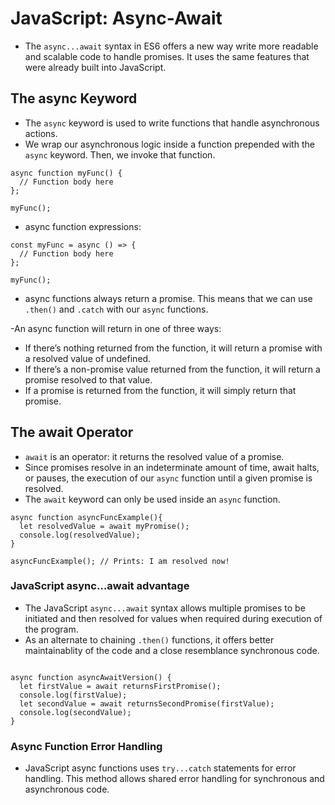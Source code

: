# JavaScript: Async-Await

- The `async...await` syntax in ES6 offers a new way write more readable and scalable code to handle promises. It uses the same features that were already built into JavaScript.

## The async Keyword
- The `async` keyword is used to write functions that handle asynchronous actions. 
- We wrap our asynchronous logic inside a function prepended with the `async` keyword. Then, we invoke that function.

```
async function myFunc() {
  // Function body here
};
 
myFunc();

```

- async function expressions:

```
const myFunc = async () => {
  // Function body here
};
 
myFunc();

```

- async functions always return a promise. This means that we can use `.then()` and `.catch` with our `async` functions. 

-An async function will return in one of three ways:

  - If there’s nothing returned from the function, it will return a promise with a resolved value of undefined.
  - If there’s a non-promise value returned from the function, it will return a promise resolved to that value.
  - If a promise is returned from the function, it will simply return that promise.

## The await Operator

- `await` is an operator: it returns the resolved value of a promise.
- Since promises resolve in an indeterminate amount of time, await halts, or pauses, the execution of our `async` function until a given promise is resolved.
- The `await` keyword can only be used inside an `async` function.  

```
async function asyncFuncExample(){
  let resolvedValue = await myPromise();
  console.log(resolvedValue);
}
 
asyncFuncExample(); // Prints: I am resolved now!

```

### JavaScript async…await advantage
- The JavaScript `async...await` syntax allows multiple promises to be initiated and then resolved for values when required during execution of the program.
- As an alternate to chaining `.then()` functions, it offers better maintainablity of the code and a close resemblance synchronous code.

```

async function asyncAwaitVersion() {
  let firstValue = await returnsFirstPromise();
  console.log(firstValue);
  let secondValue = await returnsSecondPromise(firstValue);
  console.log(secondValue);
}

```

### Async Function Error Handling

- JavaScript async functions uses `try...catch` statements for error handling. This method allows shared error handling for synchronous and asynchronous code.

